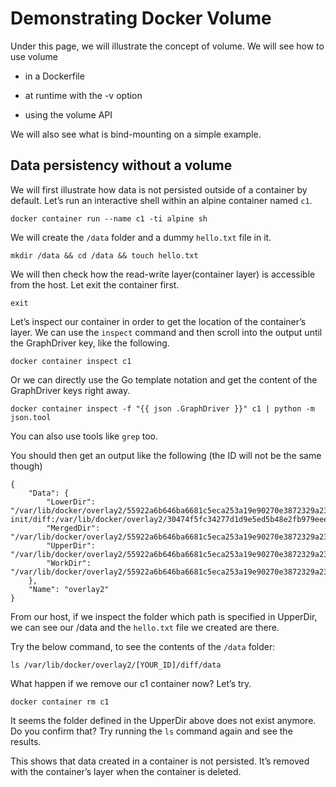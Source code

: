 # Demonstrating Docker Volume

Under this page, we will illustrate the concept of volume. We will see how to use volume

- in a Dockerfile

- at runtime with the -v option

- using the volume API

We will also see what is bind-mounting on a simple example.

## Data persistency without a volume

We will first illustrate how data is not persisted outside of a container by default. Let’s run an interactive shell within an alpine container named `c1`.

```docker
docker container run --name c1 -ti alpine sh
```

We will create the `/data` folder and a dummy `hello.txt` file in it.

```docker
mkdir /data && cd /data && touch hello.txt
```

We will then check how the read-write layer(container layer) is accessible from the host. Let exit the container first.

```docker
exit
```

Let’s inspect our container in order to get the location of the container’s layer. We can use the `inspect` command and then scroll into the output until the GraphDriver key, like the following.

```docker
docker container inspect c1
```

Or we can directly use the Go template notation and get the content of the GraphDriver keys right away.

```docker
docker container inspect -f "{{ json .GraphDriver }}" c1 | python -m json.tool
```

You can also use tools like `grep` too.

You should then get an output like the following (the ID will not be the same though)

```docker
{
    "Data": {
        "LowerDir": "/var/lib/docker/overlay2/55922a6b646ba6681c5eca253a19e90270e3872329a239a82877b2f8c505c9a2-init/diff:/var/lib/docker/overlay2/30474f5fc34277d1d9e5ed5b48e2fb979eee9805a61a0b2c4bf33b766ba65a16/diff",
        "MergedDir": "/var/lib/docker/overlay2/55922a6b646ba6681c5eca253a19e90270e3872329a239a82877b2f8c505c9a2/merged",
        "UpperDir": "/var/lib/docker/overlay2/55922a6b646ba6681c5eca253a19e90270e3872329a239a82877b2f8c505c9a2/diff",
        "WorkDir": "/var/lib/docker/overlay2/55922a6b646ba6681c5eca253a19e90270e3872329a239a82877b2f8c505c9a2/work"
    },
    "Name": "overlay2"
}
```

From our host, if we inspect the folder which path is specified in UpperDir, we can see our /data and the `hello.txt` file we created are there.

Try the below command, to see the contents of the `/data` folder:

```docker
ls /var/lib/docker/overlay2/[YOUR_ID]/diff/data
```

What happen if we remove our c1 container now? Let’s try.

```docker
docker container rm c1
```

It seems the folder defined in the UpperDir above does not exist anymore. Do you confirm that? Try running the `ls` command again and see the results.

This shows that data created in a container is not persisted. It’s removed with the container’s layer when the container is deleted.
